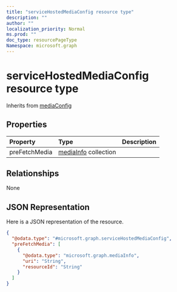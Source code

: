 ```yaml
---
title: "serviceHostedMediaConfig resource type"
description: ""
author: ""
localization_priority: Normal
ms.prod: ""
doc_type: resourcePageType
Namespace: microsoft.graph
---
```



# serviceHostedMediaConfig resource type




Inherits from [mediaConfig](../resources/mediaConfig.md)

## Properties
|Property|Type|Description|
|:---|:---|:---|
|preFetchMedia|[mediaInfo](../resources/mediaInfo.md) collection||

## Relationships
None

## JSON Representation
Here is a JSON representation of the resource.
<!-- {
  "blockType": "resource",
  "@odata.type": "microsoft.graph.serviceHostedMediaConfig"
}
-->
``` json
{
  "@odata.type": "#microsoft.graph.serviceHostedMediaConfig",
  "preFetchMedia": [
    {
      "@odata.type": "microsoft.graph.mediaInfo",
      "uri": "String",
      "resourceId": "String"
    }
  ]
}
```

